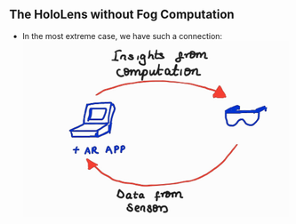 ## The HoloLens without Fog Computation
* In the most extreme case, we have such a connection:
![AR without Fog](https://github.com/dchege711/Augmented_Reality/blob/master/Unity_Tutorials/Screenshots/AR%20without%20Fog.jpg)

